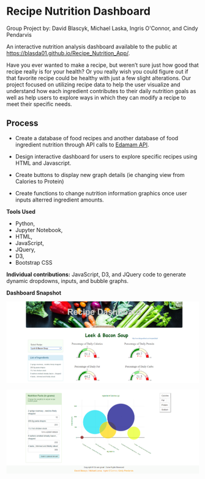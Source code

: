 # Recipe Nutrition Dashboard 

Group Project by: David Blascyk, Michael Laska, Ingris O'Connor, and Cindy Pendarvis  

An interactive nutrition analysis dashboard available to the public at <a href="https://blasda01.github.io/Recipe_Nutrition_App/" target="_blank">https://blasda01.github.io/Recipe_Nutrition_App/</a>.

Have you ever wanted to make a recipe, but weren’t sure just how good that recipe really is for your health? 
Or you really wish you could figure out if that favorite recipe could be healthy with just a few slight alterations. 
Our project focused on utilizing recipe data to help the user visualize and understand how each ingredient contributes to their daily nutrition goals as well as help users to explore ways in which they can modify a recipe to meet their specific needs. 


## Process 

* Create a database of food recipes and another database of food ingredient nutrition through API calls to <a href="https://www.edamam.com/" target="_blank">Edamam API</a>.

* Design interactive dashboard for users to explore specific recipes using HTML and Javascript.

* Create buttons to display new graph details (ie changing view from Calories to Protein)

* Create functions to change nutrition information graphics once user inputs alterred ingredient amounts.


**Tools Used**
* Python, 
* Jupyter Notebook, 
* HTML, 
* JavaScript, 
* JQuery, 
* D3, 
* Bootstrap CSS

**Individual contributions:** JavaScript, D3, and JQuery code to generate dynamic dropdowns, inputs, and bubble graphs.

**Dashboard Snapshot**

![site 1](images/Web1.PNG)

![site 2](images/Web2.PNG)
 
